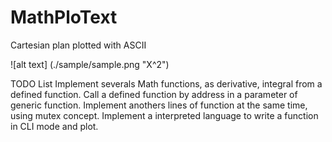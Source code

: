 MathPloText
=======

Cartesian plan plotted with ASCII


![alt text] (./sample/sample.png "X^2")

TODO List
Implement severals Math functions, as derivative, integral from a defined function.
Call a defined function by address in a parameter of generic function.
Implement anothers lines of function at the same time, using mutex concept.
Implement a interpreted language to write a function in CLI mode and plot.